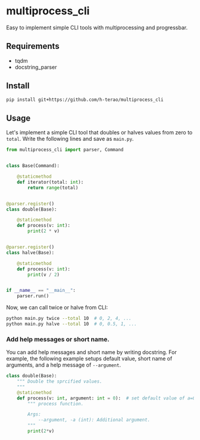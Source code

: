 # multiprocess_cli
Easy to implement simple CLI tools with multiprocessing and progressbar.

## Requirements
- tqdm
- docstring_parser

## Install
```bash 
pip install git+https://github.com/h-terao/multiprocess_cli
```

## Usage

Let's implement a simple CLI tool that doubles or halves values from zero to `total`. 
Write the following lines and save as `main.py`.

```python
from multiprocess_cli import parser, Command


class Base(Command):

    @staticmethod
    def iterator(total: int):
        return range(total)


@parser.register()
class double(Base):

    @staticmethod
    def process(v: int):
        print(2 * v)


@parser.register()
class halve(Base):

    @staticmethod
    def process(v: int):
        print(v / 2)


if __name__ == "__main__":
    parser.run()
```

Now, we can call twice or halve from CLI:

```bash
python main.py twice --total 10  # 0, 2, 4, ...
python main.py halve --total 10  # 0, 0.5, 1, ...
```

### Add help messages or short name.

You can add help messages and short name by writing docstring.
For example, the following example setups default value, short name of arguments, and a help message of `--argument`.

```python
class double(Base):
    """ Double the sprcified values.
    """
    @staticmethod
    def process(v: int, argument: int = 0):  # set default value of a=0 
        """ process function.

        Args:
            --argument, -a (int): Additional argument.
        """
        print(2*v)
```

